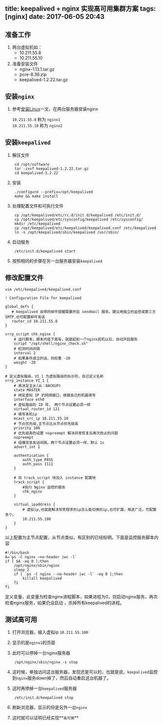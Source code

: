 title: keepalived + nginx 实现高可用集群方案
tags: [nginx]
date: 2017-06-05 20:43
---

## 准备工作
1. 两台虚拟机如：
	- 10.211.55.8
	- 10.211.55.10
2. 准备安装文件
	- nginx-1.13.1.tar.gz
	- pcre-8.36.zip
	- keepalived-1.2.22.tar.gz

## 安装`nginx`
1. 参考[安装Linux](http://www.lodsve.com/2016/03/15/linux_ubuntu_install_nginx/)一文，在两台服务器安装nginx
	
	`10.211.55.8` 称为 `nginx1`<br/>
	`10.211.55.10` 称为 `nginx2`
	
## 安装`keepalived`
1. 解压文件

		cd /opt/software
		tar -zxvf keepalived-1.2.22.tar.gz
		cd keepalived-1.2.22
2. 安装

		./configure --prefix=/opt/keepalived
		make && make install
3. 处理配置文件和可执行文件

		cp /opt/keepalived/etc/rc.d/init.d/keepalived /etc/init.d/
		cp /opt/keepalived/etc/sysconfig/keepalived /etc/sysconfig/
		mkdir /etc/keepalived
		cp /opt/keepalived/etc/keepalived/keepalived.conf /etc/keepalived
		ln -s /opt/keepalived/sbin/keepalived /usr/sbin/
4. 启动服务

		/etc/init.d/keepalived start
		
5. 按照相同的步骤在另一台服务器安装`keepalived`

## 修改配置文件
`vim /etc/keepalived/keepalived.conf`

	! Configuration File for keepalived
	
	global_defs {
	   # keepalived 自带的邮件提醒需要开启 sendmail 服务。建议用独立的监控或第三方 SMTP,也可配置邮件发送
	   router_id 10.211.55.8
	}
	
	vrrp_script chk_nginx {
	    # 运行脚本，脚本内容下面有，就是起到一个nginx宕机以后，自动开启服务
	    script "/opt/shell/nginx_check.sh"
	    # 检测时间间隔
	    interval 2
	    # 如果条件成立的话，则权重 -20
	    weight -20
	}
	
	# 定义虚拟路由，VI_1 为虚拟路由的标示符，自己定义名称
	vrrp_instance VI_1 {
	    # 来决定主从(从：BACKUP)
	    state MASTER
	    # 绑定虚拟 IP 的网络接口，根据自己的机器填写
	    interface eth0
	    # 虚拟路由的 ID 号， 两个节点设置必须一样
	    virtual_router_id 121
	    # 填写本机ip
	    mcast_src_ip 10.211.55.10
	    # 节点优先级,主节点比从节点优先级高
	    priority 100
	    # 优先级高的设置 nopreempt 解决异常恢复后再次抢占的问题
	    nopreempt
	    # 组播信息发送间隔，两个节点设置必须一样，默认 1s
	    advert_int 1
	
	    authentication {
	        auth_type PASS
	        auth_pass 1111
	    }
	
	    # 将 track_script 块加入 instance 配置块
	    track_script {
	        #执行 Nginx 监控的服务
	        chk_nginx
	    }
	
	    virtual_ipaddress {
	        # 虚拟ip,也就是解决写死程序的ip怎么能切换的ip,也可扩展，用途广泛。可配置多个。
	        10.211.55.100
	    }
	}
	
以上配置为主节点配置，从节点类似，有区别的已经标明。下面是监控服务脚本内容

	#!/bin/bash
	A=`ps -C nginx –no-header |wc -l`
	if [ $A -eq 0 ];then
	    /opt/nginx/sbin/nginx
	    sleep 2
	    if [ `ps -C nginx --no-header |wc -l` -eq 0 ];then
	        killall keepalived
	    fi
	fi
	
定义变量，此变量为检查nginx进程脚本，如果进程为0，则启动nginx服务，再次检查nginx服务，如果仍没启动 ，杀掉所有keepalived的进程。

## 测试高可用
1. 打开浏览器，输入虚拟ip `10.211.55.100`
2. 显示的是`nginx1`的页面
3. 此时可以停掉一台nginx服务器

		/opt/nginx/sbin/nginx -s stop
4. 这时候，单独访问这台服务器，发现还是可以的，也就是说，`keepalived`监控到`nginx`服务down掉了，然后自动重启这台机器了。
5. 这时再停掉一台`keepalived`服务器

		/etc/init.d/keepalived stop
6. 刷新浏览器，显示的将是另外一台`nginx`
7. 这时就可以证明已经实现**`高可用`**